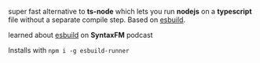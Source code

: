 super fast alternative to **ts-node** which lets you run **nodejs** on a **typescript** file without a separate compile step. Based on [esbuild](esbuild.md).

learned about [esbuild](esbuild.md) on **SyntaxFM** podcast

Installs with `npm i -g esbuild-runner`
